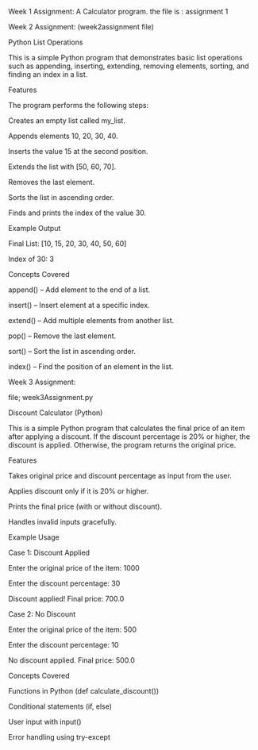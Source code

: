 Week 1 Assignment: 
A Calculator program.
the file is : assignment 1


Week 2 Assignment: (week2assignment file)

Python List Operations

This is a simple Python program that demonstrates basic list operations such as appending, inserting, extending, removing elements, sorting, and finding an index in a list.

Features

The program performs the following steps:

Creates an empty list called my_list.

Appends elements 10, 20, 30, 40.

Inserts the value 15 at the second position.

Extends the list with [50, 60, 70].

Removes the last element.

Sorts the list in ascending order.

Finds and prints the index of the value 30.

Example Output

Final List: [10, 15, 20, 30, 40, 50, 60]

Index of 30: 3

Concepts Covered

append() – Add element to the end of a list.

insert() – Insert element at a specific index.

extend() – Add multiple elements from another list.

pop() – Remove the last element.

sort() – Sort the list in ascending order.

index() – Find the position of an element in the list.




Week 3 Assignment:

file; week3Assignment.py

Discount Calculator (Python)

This is a simple Python program that calculates the final price of an item after applying a discount. If the discount percentage is 20% or higher, the discount is applied. Otherwise, the program returns the original price.

Features

Takes original price and discount percentage as input from the user.

Applies discount only if it is 20% or higher.

Prints the final price (with or without discount).

Handles invalid inputs gracefully.

Example Usage

Case 1: Discount Applied

Enter the original price of the item: 1000

Enter the discount percentage: 30

Discount applied! Final price: 700.0

Case 2: No Discount

Enter the original price of the item: 500

Enter the discount percentage: 10

No discount applied. Final price: 500.0


Concepts Covered

Functions in Python (def calculate_discount())

Conditional statements (if, else)

User input with input()

Error handling using try-except
